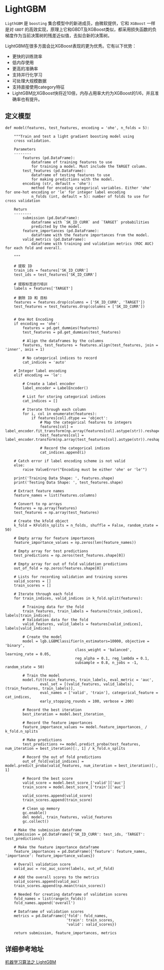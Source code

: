 # LightGBM

`LigthGBM` 是 `boosting` 集合模型中的新进成员，由微软提供，它和 `XGBoost` 一样是对 `GBDT` 的高效实现，原理上它和GBDT及XGBoost类似，都采用损失函数的负梯度作为当前决策树的残差近似值，去拟合新的决策树。


LightGBM在很多方面会比XGBoost表现的更为优秀。它有以下优势：

* 更快的训练效率
* 低内存使用
* 更高的准确率
* 支持并行化学习
* 可处理大规模数据
* 支持直接使用category特征
* LightGBM比XGBoost快将近10倍，内存占用率大约为XGBoost的1/6，并且准确率也有提升。


## 定义模型

    def model(features, test_features, encoding = 'ohe', n_folds = 5):
        
        """Train and test a light gradient boosting model using
        cross validation. 
        
        Parameters
        --------
            features (pd.DataFrame): 
                dataframe of training features to use 
                for training a model. Must include the TARGET column.
            test_features (pd.DataFrame): 
                dataframe of testing features to use
                for making predictions with the model. 
            encoding (str, default = 'ohe'): 
                method for encoding categorical variables. Either 'ohe' for one-hot encoding or 'le' for integer label encoding
                n_folds (int, default = 5): number of folds to use for cross validation
            
        Return
        --------
            submission (pd.DataFrame): 
                dataframe with `SK_ID_CURR` and `TARGET` probabilities
                predicted by the model.
            feature_importances (pd.DataFrame): 
                dataframe with the feature importances from the model.
            valid_metrics (pd.DataFrame): 
                dataframe with training and validation metrics (ROC AUC) for each fold and overall.
            
        """
        
        # 提取 ID
        train_ids = features['SK_ID_CURR']
        test_ids = test_features['SK_ID_CURR']
        
        # 提取标签进行培训
        labels = features['TARGET']
        
        # 删除 ID 和 目标
        features = features.drop(columns = ['SK_ID_CURR', 'TARGET'])
        test_features = test_features.drop(columns = ['SK_ID_CURR'])
        
        
        # One Hot Encoding
        if encoding == 'ohe':
            features = pd.get_dummies(features)
            test_features = pd.get_dummies(test_features)
            
            # Align the dataframes by the columns
            features, test_features = features.align(test_features, join = 'inner', axis = 1)
            
            # No categorical indices to record
            cat_indices = 'auto'
        
        # Integer label encoding
        elif encoding == 'le':
            
            # Create a label encoder
            label_encoder = LabelEncoder()
            
            # List for storing categorical indices
            cat_indices = []
            
            # Iterate through each column
            for i, col in enumerate(features):
                if features[col].dtype == 'object':
                    # Map the categorical features to integers
                    features[col] = label_encoder.fit_transform(np.array(features[col].astype(str)).reshape((-1,)))
                    test_features[col] = label_encoder.transform(np.array(test_features[col].astype(str)).reshape((-1,)))

                    # Record the categorical indices
                    cat_indices.append(i)
        
        # Catch error if label encoding scheme is not valid
        else:
            raise ValueError("Encoding must be either 'ohe' or 'le'")
            
        print('Training Data Shape: ', features.shape)
        print('Testing Data Shape: ', test_features.shape)
        
        # Extract feature names
        feature_names = list(features.columns)
        
        # Convert to np arrays
        features = np.array(features)
        test_features = np.array(test_features)
        
        # Create the kfold object
        k_fold = KFold(n_splits = n_folds, shuffle = False, random_state = 50)
        
        # Empty array for feature importances
        feature_importance_values = np.zeros(len(feature_names))
        
        # Empty array for test predictions
        test_predictions = np.zeros(test_features.shape[0])
        
        # Empty array for out of fold validation predictions
        out_of_fold = np.zeros(features.shape[0])
        
        # Lists for recording validation and training scores
        valid_scores = []
        train_scores = []
        
        # Iterate through each fold
        for train_indices, valid_indices in k_fold.split(features):
            
            # Training data for the fold
            train_features, train_labels = features[train_indices], labels[train_indices]
            # Validation data for the fold
            valid_features, valid_labels = features[valid_indices], labels[valid_indices]
            
            # Create the model
            model = lgb.LGBMClassifier(n_estimators=10000, objective = 'binary', 
                                    class_weight = 'balanced', learning_rate = 0.05, 
                                    reg_alpha = 0.1, reg_lambda = 0.1, 
                                    subsample = 0.8, n_jobs = -1, random_state = 50)
            
            # Train the model
            model.fit(train_features, train_labels, eval_metric = 'auc',
                    eval_set = [(valid_features, valid_labels), (train_features, train_labels)],
                    eval_names = ['valid', 'train'], categorical_feature = cat_indices,
                    early_stopping_rounds = 100, verbose = 200)
            
            # Record the best iteration
            best_iteration = model.best_iteration_
            
            # Record the feature importances
            feature_importance_values += model.feature_importances_ / k_fold.n_splits 
            
            # Make predictions
            test_predictions += model.predict_proba(test_features, num_iteration = best_iteration)[:, 1] / k_fold.n_splits
            
            # Record the out of fold predictions
            out_of_fold[valid_indices] = model.predict_proba(valid_features, num_iteration = best_iteration)[:, 1]
            
            # Record the best score
            valid_score = model.best_score_['valid']['auc']
            train_score = model.best_score_['train']['auc']
            
            valid_scores.append(valid_score)
            train_scores.append(train_score)
            
            # Clean up memory
            gc.enable()
            del model, train_features, valid_features
            gc.collect()
            
        # Make the submission dataframe
        submission = pd.DataFrame({'SK_ID_CURR': test_ids, 'TARGET': test_predictions})
        
        # Make the feature importance dataframe
        feature_importances = pd.DataFrame({'feature': feature_names, 'importance': feature_importance_values})
        
        # Overall validation score
        valid_auc = roc_auc_score(labels, out_of_fold)
        
        # Add the overall scores to the metrics
        valid_scores.append(valid_auc)
        train_scores.append(np.mean(train_scores))
        
        # Needed for creating dataframe of validation scores
        fold_names = list(range(n_folds))
        fold_names.append('overall')
        
        # Dataframe of validation scores
        metrics = pd.DataFrame({'fold': fold_names,
                                'train': train_scores,
                                'valid': valid_scores}) 
        
        return submission, feature_importances, metrics





## 详细参考地址

[机器学习算法之 LightGBM](https://www.biaodianfu.com/lightgbm.html)



